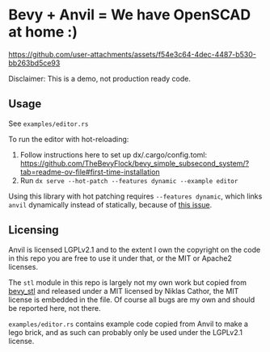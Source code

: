 # Bevy + Anvil = We have OpenSCAD at home :)



https://github.com/user-attachments/assets/f54e3c64-4dec-4487-b530-bb263bd5ce93

Disclaimer: This is a demo, not production ready code.

## Usage

See `examples/editor.rs`

To run the editor with hot-reloading:

1. Follow instructions here to set up dx/.cargo/config.toml: https://github.com/TheBevyFlock/bevy_simple_subsecond_system/?tab=readme-ov-file#first-time-installation
2. Run `dx serve --hot-patch --features dynamic --example editor`

Using this library with hot patching requires `--features dynamic`, which links `anvil` dynamically instead of statically, because of [this issue](https://github.com/DioxusLabs/dioxus/issues/4237).

## Licensing

Anvil is licensed LGPLv2.1 and to the extent I own the copyright on the code in this repo you are free to use it under that, or the MIT or Apache2 licenses.

The `stl` module in this repo is largely not my own work but copied from [bevy_stl]( https://github.com/nilclass/bevy_stl/blob/main/src/lib.rs) and released under a MIT licensed by Niklas Cathor, the MIT license is embedded in the file. Of course all bugs are my own and should be reported here, not there.

`examples/editor.rs` contains example code copied from Anvil to make a lego brick, and as such can probably only be used under the LGPLv2.1 license.
